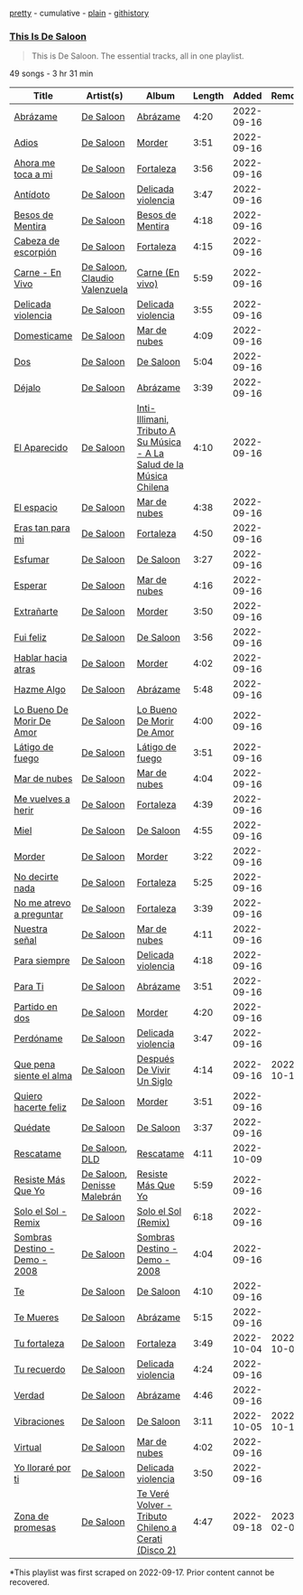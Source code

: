 [pretty](/playlists/pretty/37i9dQZF1DZ06evNZYwvYt.md) - cumulative - [plain](/playlists/plain/37i9dQZF1DZ06evNZYwvYt) - [githistory](https://github.githistory.xyz/mackorone/spotify-playlist-archive/blob/main/playlists/plain/37i9dQZF1DZ06evNZYwvYt)

### [This Is De Saloon](https://open.spotify.com/playlist/37i9dQZF1DZ06evNZYwvYt)

> This is De Saloon\. The essential tracks, all in one playlist.

49 songs - 3 hr 31 min

| Title | Artist(s) | Album | Length | Added | Removed |
|---|---|---|---|---|---|
| [Abrázame](https://open.spotify.com/track/4S3Gf4ncQMAas0j90bQtQx) | [De Saloon](https://open.spotify.com/artist/04Z3mRXKnp5PmZcJ8QCULt) | [Abrázame](https://open.spotify.com/album/5iS6pNygJH2CTaklGGtT6Y) | 4:20 | 2022-09-16 |  |
| [Adios](https://open.spotify.com/track/3jZuOu3Ng3wj1BqdkApYy4) | [De Saloon](https://open.spotify.com/artist/04Z3mRXKnp5PmZcJ8QCULt) | [Morder](https://open.spotify.com/album/6JEPuQCdFgtpCn00DjMFFh) | 3:51 | 2022-09-16 |  |
| [Ahora me toca a mi](https://open.spotify.com/track/7xMIUfFqhpXnXmG1Mv97xd) | [De Saloon](https://open.spotify.com/artist/04Z3mRXKnp5PmZcJ8QCULt) | [Fortaleza](https://open.spotify.com/album/1I4TrEzzQ23JMNsBskiLjU) | 3:56 | 2022-09-16 |  |
| [Antídoto](https://open.spotify.com/track/1exVXnvmE8IrjR3PEKlixx) | [De Saloon](https://open.spotify.com/artist/04Z3mRXKnp5PmZcJ8QCULt) | [Delicada violencia](https://open.spotify.com/album/59Q0c0KggY96mWYhd4Hq5A) | 3:47 | 2022-09-16 |  |
| [Besos de Mentira](https://open.spotify.com/track/4Q8tPuSefGBkqA0Di28SHV) | [De Saloon](https://open.spotify.com/artist/04Z3mRXKnp5PmZcJ8QCULt) | [Besos de Mentira](https://open.spotify.com/album/2OzfXW8ByllSXhVx8AFSVe) | 4:18 | 2022-09-16 |  |
| [Cabeza de escorpión](https://open.spotify.com/track/3aq5vlsKw8t97iSNXMMr0Y) | [De Saloon](https://open.spotify.com/artist/04Z3mRXKnp5PmZcJ8QCULt) | [Fortaleza](https://open.spotify.com/album/1I4TrEzzQ23JMNsBskiLjU) | 4:15 | 2022-09-16 |  |
| [Carne \- En Vivo](https://open.spotify.com/track/3HwLNLwUY2sicFxkBVbMlx) | [De Saloon](https://open.spotify.com/artist/04Z3mRXKnp5PmZcJ8QCULt), [Claudio Valenzuela](https://open.spotify.com/artist/20XFyUIDpgHen9Lxmx6VhE) | [Carne \(En vivo\)](https://open.spotify.com/album/610BGu4N2Zksxyb6JbuH5p) | 5:59 | 2022-09-16 |  |
| [Delicada violencia](https://open.spotify.com/track/0WqFZiJlm264gE6zgJIyQQ) | [De Saloon](https://open.spotify.com/artist/04Z3mRXKnp5PmZcJ8QCULt) | [Delicada violencia](https://open.spotify.com/album/59Q0c0KggY96mWYhd4Hq5A) | 3:55 | 2022-09-16 |  |
| [Domesticame](https://open.spotify.com/track/6eF5HI1s4DU3Z5b5urrVRk) | [De Saloon](https://open.spotify.com/artist/04Z3mRXKnp5PmZcJ8QCULt) | [Mar de nubes](https://open.spotify.com/album/0DmG4qQfUvmaS781E8PK2q) | 4:09 | 2022-09-16 |  |
| [Dos](https://open.spotify.com/track/1TywStTqkJ9XIgPsrOMXmH) | [De Saloon](https://open.spotify.com/artist/04Z3mRXKnp5PmZcJ8QCULt) | [De Saloon](https://open.spotify.com/album/4b3mG8286S6WyRdJVvW0BS) | 5:04 | 2022-09-16 |  |
| [Déjalo](https://open.spotify.com/track/4A197k2VxXIqb4rH3wqw1I) | [De Saloon](https://open.spotify.com/artist/04Z3mRXKnp5PmZcJ8QCULt) | [Abrázame](https://open.spotify.com/album/5iS6pNygJH2CTaklGGtT6Y) | 3:39 | 2022-09-16 |  |
| [El Aparecido](https://open.spotify.com/track/5IpBCVityIZt8b6TUFm74U) | [De Saloon](https://open.spotify.com/artist/04Z3mRXKnp5PmZcJ8QCULt) | [Inti\-Illimani, Tributo A Su Música \- A La Salud de la Música Chilena](https://open.spotify.com/album/3bLMlRJGnzb9xhvddIwyJo) | 4:10 | 2022-09-16 |  |
| [El espacio](https://open.spotify.com/track/17oZ17aeENHR2L8FxSNTB0) | [De Saloon](https://open.spotify.com/artist/04Z3mRXKnp5PmZcJ8QCULt) | [Mar de nubes](https://open.spotify.com/album/0DmG4qQfUvmaS781E8PK2q) | 4:38 | 2022-09-16 |  |
| [Eras tan para mi](https://open.spotify.com/track/4t2vV9fvmeSBUlOarB4Eiu) | [De Saloon](https://open.spotify.com/artist/04Z3mRXKnp5PmZcJ8QCULt) | [Fortaleza](https://open.spotify.com/album/1I4TrEzzQ23JMNsBskiLjU) | 4:50 | 2022-09-16 |  |
| [Esfumar](https://open.spotify.com/track/1zumR6nP8LnKma5wOvq9nB) | [De Saloon](https://open.spotify.com/artist/04Z3mRXKnp5PmZcJ8QCULt) | [De Saloon](https://open.spotify.com/album/4b3mG8286S6WyRdJVvW0BS) | 3:27 | 2022-09-16 |  |
| [Esperar](https://open.spotify.com/track/78HPvwy6PFMoU7DlulMTJU) | [De Saloon](https://open.spotify.com/artist/04Z3mRXKnp5PmZcJ8QCULt) | [Mar de nubes](https://open.spotify.com/album/0DmG4qQfUvmaS781E8PK2q) | 4:16 | 2022-09-16 |  |
| [Extrañarte](https://open.spotify.com/track/2CccpAbBdXvE1C6PzCP5B3) | [De Saloon](https://open.spotify.com/artist/04Z3mRXKnp5PmZcJ8QCULt) | [Morder](https://open.spotify.com/album/6JEPuQCdFgtpCn00DjMFFh) | 3:50 | 2022-09-16 |  |
| [Fui feliz](https://open.spotify.com/track/4eg5oafPZjlFK6xYF6qs3Y) | [De Saloon](https://open.spotify.com/artist/04Z3mRXKnp5PmZcJ8QCULt) | [De Saloon](https://open.spotify.com/album/4b3mG8286S6WyRdJVvW0BS) | 3:56 | 2022-09-16 |  |
| [Hablar hacia atras](https://open.spotify.com/track/3BvxJ3TmJycwqn6i1t6m28) | [De Saloon](https://open.spotify.com/artist/04Z3mRXKnp5PmZcJ8QCULt) | [Morder](https://open.spotify.com/album/6JEPuQCdFgtpCn00DjMFFh) | 4:02 | 2022-09-16 |  |
| [Hazme Algo](https://open.spotify.com/track/3HEZRM7OPQY5LXa7OEmD4Y) | [De Saloon](https://open.spotify.com/artist/04Z3mRXKnp5PmZcJ8QCULt) | [Abrázame](https://open.spotify.com/album/5iS6pNygJH2CTaklGGtT6Y) | 5:48 | 2022-09-16 |  |
| [Lo Bueno De Morir De Amor](https://open.spotify.com/track/6JOCmBTgT16HhWTMQheAPF) | [De Saloon](https://open.spotify.com/artist/04Z3mRXKnp5PmZcJ8QCULt) | [Lo Bueno De Morir De Amor](https://open.spotify.com/album/5fhVKI6cdwPMic00HDME23) | 4:00 | 2022-09-16 |  |
| [Látigo de fuego](https://open.spotify.com/track/4a7n3hqqlgcpqzfBOcfLTQ) | [De Saloon](https://open.spotify.com/artist/04Z3mRXKnp5PmZcJ8QCULt) | [Látigo de fuego](https://open.spotify.com/album/43zuensuw729kZhtB1emiI) | 3:51 | 2022-09-16 |  |
| [Mar de nubes](https://open.spotify.com/track/7yUqRdOBt0my6W7WlYThhq) | [De Saloon](https://open.spotify.com/artist/04Z3mRXKnp5PmZcJ8QCULt) | [Mar de nubes](https://open.spotify.com/album/0DmG4qQfUvmaS781E8PK2q) | 4:04 | 2022-09-16 |  |
| [Me vuelves a herir](https://open.spotify.com/track/5NgoexWTWKwhkFwWpTuXid) | [De Saloon](https://open.spotify.com/artist/04Z3mRXKnp5PmZcJ8QCULt) | [Fortaleza](https://open.spotify.com/album/1I4TrEzzQ23JMNsBskiLjU) | 4:39 | 2022-09-16 |  |
| [Miel](https://open.spotify.com/track/2IbiZBpJuvY8pMzKhDtWLP) | [De Saloon](https://open.spotify.com/artist/04Z3mRXKnp5PmZcJ8QCULt) | [De Saloon](https://open.spotify.com/album/4b3mG8286S6WyRdJVvW0BS) | 4:55 | 2022-09-16 |  |
| [Morder](https://open.spotify.com/track/6jPWdnW1yAqgUq7T2tekiq) | [De Saloon](https://open.spotify.com/artist/04Z3mRXKnp5PmZcJ8QCULt) | [Morder](https://open.spotify.com/album/6JEPuQCdFgtpCn00DjMFFh) | 3:22 | 2022-09-16 |  |
| [No decirte nada](https://open.spotify.com/track/7gSiCofrU0agRkz43j2FGp) | [De Saloon](https://open.spotify.com/artist/04Z3mRXKnp5PmZcJ8QCULt) | [Fortaleza](https://open.spotify.com/album/1I4TrEzzQ23JMNsBskiLjU) | 5:25 | 2022-09-16 |  |
| [No me atrevo a preguntar](https://open.spotify.com/track/1ASsOEm4V9yWkgJ573Uf8q) | [De Saloon](https://open.spotify.com/artist/04Z3mRXKnp5PmZcJ8QCULt) | [Fortaleza](https://open.spotify.com/album/1I4TrEzzQ23JMNsBskiLjU) | 3:39 | 2022-09-16 |  |
| [Nuestra señal](https://open.spotify.com/track/3JIy8mnMI0PvcrbCP9wMX3) | [De Saloon](https://open.spotify.com/artist/04Z3mRXKnp5PmZcJ8QCULt) | [Mar de nubes](https://open.spotify.com/album/0DmG4qQfUvmaS781E8PK2q) | 4:11 | 2022-09-16 |  |
| [Para siempre](https://open.spotify.com/track/0fRF5Gqh8rlFmPsYCQDOJW) | [De Saloon](https://open.spotify.com/artist/04Z3mRXKnp5PmZcJ8QCULt) | [Delicada violencia](https://open.spotify.com/album/59Q0c0KggY96mWYhd4Hq5A) | 4:18 | 2022-09-16 |  |
| [Para Ti](https://open.spotify.com/track/0q1WacGmrtCmF9pVU9EwQ6) | [De Saloon](https://open.spotify.com/artist/04Z3mRXKnp5PmZcJ8QCULt) | [Abrázame](https://open.spotify.com/album/5iS6pNygJH2CTaklGGtT6Y) | 3:51 | 2022-09-16 |  |
| [Partido en dos](https://open.spotify.com/track/21Zlc2QEzEKkGy6U7TtuP5) | [De Saloon](https://open.spotify.com/artist/04Z3mRXKnp5PmZcJ8QCULt) | [Morder](https://open.spotify.com/album/6JEPuQCdFgtpCn00DjMFFh) | 4:20 | 2022-09-16 |  |
| [Perdóname](https://open.spotify.com/track/5Old2vvcl089PeN4o995b9) | [De Saloon](https://open.spotify.com/artist/04Z3mRXKnp5PmZcJ8QCULt) | [Delicada violencia](https://open.spotify.com/album/59Q0c0KggY96mWYhd4Hq5A) | 3:47 | 2022-09-16 |  |
| [Que pena siente el alma](https://open.spotify.com/track/62QHlRTwHX7cocYq2F4cIg) | [De Saloon](https://open.spotify.com/artist/04Z3mRXKnp5PmZcJ8QCULt) | [Después De Vivir Un Siglo](https://open.spotify.com/album/2YnqGvMaZ81fgdiYUrYPzN) | 4:14 | 2022-09-16 | 2022-10-13 |
| [Quiero hacerte feliz](https://open.spotify.com/track/0kOQ22oq5WleyioXFhTUSq) | [De Saloon](https://open.spotify.com/artist/04Z3mRXKnp5PmZcJ8QCULt) | [Morder](https://open.spotify.com/album/6JEPuQCdFgtpCn00DjMFFh) | 3:51 | 2022-09-16 |  |
| [Quédate](https://open.spotify.com/track/2GpfueJjPlXJslyOMiyKSP) | [De Saloon](https://open.spotify.com/artist/04Z3mRXKnp5PmZcJ8QCULt) | [De Saloon](https://open.spotify.com/album/4b3mG8286S6WyRdJVvW0BS) | 3:37 | 2022-09-16 |  |
| [Rescatame](https://open.spotify.com/track/0GjoTJLgbBerEXztomm2WU) | [De Saloon](https://open.spotify.com/artist/04Z3mRXKnp5PmZcJ8QCULt), [DLD](https://open.spotify.com/artist/7CwiLiC1S8B69RMPxbDb6S) | [Rescatame](https://open.spotify.com/album/3bOkkudjnp66n6MYzhMshl) | 4:11 | 2022-10-09 |  |
| [Resiste Más Que Yo](https://open.spotify.com/track/2nTWDoNNk9n14Mf2OTAwyQ) | [De Saloon](https://open.spotify.com/artist/04Z3mRXKnp5PmZcJ8QCULt), [Denisse Malebrán](https://open.spotify.com/artist/34JOOFEs2qzslbI0YAGBXr) | [Resiste Más Que Yo](https://open.spotify.com/album/1lJTxv8uuQ7JduMfysDUJv) | 5:59 | 2022-09-16 |  |
| [Solo el Sol \- Remix](https://open.spotify.com/track/3TBTVJRElT9eO7WXcj2HMN) | [De Saloon](https://open.spotify.com/artist/04Z3mRXKnp5PmZcJ8QCULt) | [Solo el Sol \(Remix\)](https://open.spotify.com/album/14fNTy68j4YcrIjk2aV6RN) | 6:18 | 2022-09-16 |  |
| [Sombras Destino \- Demo \- 2008](https://open.spotify.com/track/2X7Mzcr24Zk7LyHE0JQBs9) | [De Saloon](https://open.spotify.com/artist/04Z3mRXKnp5PmZcJ8QCULt) | [Sombras Destino \- Demo \- 2008](https://open.spotify.com/album/3WfMKEzc06cGLrqfyDAQ5c) | 4:04 | 2022-09-16 |  |
| [Te](https://open.spotify.com/track/6vSekblfCHVVJHF9IQkPs3) | [De Saloon](https://open.spotify.com/artist/04Z3mRXKnp5PmZcJ8QCULt) | [De Saloon](https://open.spotify.com/album/4b3mG8286S6WyRdJVvW0BS) | 4:10 | 2022-09-16 |  |
| [Te Mueres](https://open.spotify.com/track/5fbpZGY5TZ3bRhkQqTOSj0) | [De Saloon](https://open.spotify.com/artist/04Z3mRXKnp5PmZcJ8QCULt) | [Abrázame](https://open.spotify.com/album/5iS6pNygJH2CTaklGGtT6Y) | 5:15 | 2022-09-16 |  |
| [Tu fortaleza](https://open.spotify.com/track/13LkDt8sE3yOAvmKHYwDdr) | [De Saloon](https://open.spotify.com/artist/04Z3mRXKnp5PmZcJ8QCULt) | [Fortaleza](https://open.spotify.com/album/1I4TrEzzQ23JMNsBskiLjU) | 3:49 | 2022-10-04 | 2022-10-09 |
| [Tu recuerdo](https://open.spotify.com/track/5JrG0DZMWeb9BLuSTihPd2) | [De Saloon](https://open.spotify.com/artist/04Z3mRXKnp5PmZcJ8QCULt) | [Delicada violencia](https://open.spotify.com/album/59Q0c0KggY96mWYhd4Hq5A) | 4:24 | 2022-09-16 |  |
| [Verdad](https://open.spotify.com/track/1dmqa40DwTbUv3SzUaUMvH) | [De Saloon](https://open.spotify.com/artist/04Z3mRXKnp5PmZcJ8QCULt) | [Abrázame](https://open.spotify.com/album/5iS6pNygJH2CTaklGGtT6Y) | 4:46 | 2022-09-16 |  |
| [Vibraciones](https://open.spotify.com/track/4Tas7vDWX3Pxeyha9DLXNC) | [De Saloon](https://open.spotify.com/artist/04Z3mRXKnp5PmZcJ8QCULt) | [De Saloon](https://open.spotify.com/album/4b3mG8286S6WyRdJVvW0BS) | 3:11 | 2022-10-05 | 2022-10-13 |
| [Virtual](https://open.spotify.com/track/1DM5zFVuY9d1mDK042UqOo) | [De Saloon](https://open.spotify.com/artist/04Z3mRXKnp5PmZcJ8QCULt) | [Mar de nubes](https://open.spotify.com/album/0DmG4qQfUvmaS781E8PK2q) | 4:02 | 2022-09-16 |  |
| [Yo lloraré por ti](https://open.spotify.com/track/4i4AiJzaAMMkW6P02hwp4R) | [De Saloon](https://open.spotify.com/artist/04Z3mRXKnp5PmZcJ8QCULt) | [Delicada violencia](https://open.spotify.com/album/59Q0c0KggY96mWYhd4Hq5A) | 3:50 | 2022-09-16 |  |
| [Zona de promesas](https://open.spotify.com/track/0lNlxx9ZbsnXqbmgylFALP) | [De Saloon](https://open.spotify.com/artist/04Z3mRXKnp5PmZcJ8QCULt) | [Te Veré Volver \- Tributo Chileno a Cerati \(Disco 2\)](https://open.spotify.com/album/2WO40wVGEPnYKpSYhoM0Z6) | 4:47 | 2022-09-18 | 2023-02-02 |

\*This playlist was first scraped on 2022-09-17. Prior content cannot be recovered.
